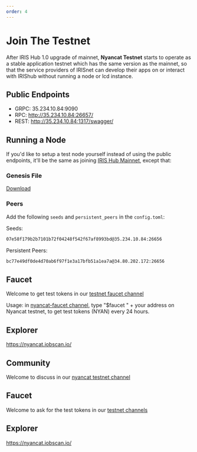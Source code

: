 ```yaml
---
order: 4
---
```


# Join The Testnet

After IRIS Hub 1.0 upgrade of mainnet, **Nyancat Testnet** starts to operate as a stable application testnet which has the same version as the mainnet, so that the service providers of IRISnet can develop their apps on or interact with IRIShub without running a node or lcd instance.

## Public Endpoints

- GRPC: 35.234.10.84:9090
- RPC: http://35.234.10.84:26657/
- REST: http://35.234.10.84:1317/swagger/

## Running a Node

If you'd like to setup a test node yourself instead of using the public endpoints, it'll be the same as joining [IRIS Hub Mainnet](https://stage.irisnet.org/docs/get-started/mainnet.html), except that:

### Genesis File

[Download](https://github.com/irisnet/testnets/raw/master/nyancat/config/genesis.json)

### Peers

Add the following `seeds` and `persistent_peers` in the `config.toml`:

Seeds:

```bash
07e58f179b2b7101b72f04248f542f67af8993bd@35.234.10.84:26656
```

Persistent Peers:

```bash
bc77e49df0de4d70ab6f97f1e3a17bfb51a1ea7a@34.80.202.172:26656
```

## Faucet

Welcome to get test tokens in our [testnet faucet channel](https://discord.gg/Z6PXeTb5Mt) 

Usage: in [nyancat-faucet channel](https://discord.gg/Z6PXeTb5Mt), type "$faucet " + your address on Nyancat testnet, to get test tokens (NYAN) every 24 hours.

## Explorer

<https://nyancat.iobscan.io/>

## Community

Welcome to discuss in our [nyancat testnet channel](https://discord.gg/9cSt7MX2fn) 

## Faucet

Welcome to ask for the test tokens in our [testnet channels](https://discord.gg/9cSt7MX2fn)

## Explorer

<https://nyancat.iobscan.io/>
